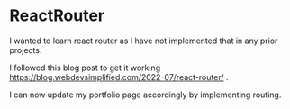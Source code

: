 # ReactRouter

I wanted to learn react router as I have not implemented that in any prior projects.

I followed this blog post to get it working https://blog.webdevsimplified.com/2022-07/react-router/ .

I can now update my portfolio page accordingly by implementing routing.
